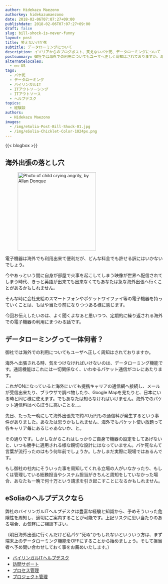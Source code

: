 ```yaml
---
author: Hidekazu Maezono
authorkey: hidekazumaezono
date: 2018-02-06T07:07:27+09:00
publishdate: 2018-02-06T07:07:27+09:00
draft: false
slug: bill-shock-is-never-funny
layout: post
title: 笑えないパケ死
subtitle: データローミングについて
description: イソリアからのブログポスト、笑えないパケ死、データローミングについて
postsummary: 御社では海外での利用についてもユーザへ正しく周知はされておりますか。海外出張時にはデータローミング機能に気をつけるのが必須です。
alternatelocales:
  - en-US
tags:
  - パケ死
  - データローミング
  - バイリンガルIT
  - ITアウトソーシング
  - ITアウトソース
  - ヘルプデスク
topics:
  - 経験談
authors:
  - Hidekazu Maezono
images:
  - /img/eSolia-Post-Bill-Shock-01.jpg
  - /img/eSolia-Chicklet-Color-1024px.png
---
```


{{< blogbox >}}

## 海外出張の落とし穴

<figure class="image-container">
<img class="materialboxed right responsive-img z-depth-2" width="250" data-caption="The Cry of Anger by Allan Donque" alt="Photo of child crying angrily, by Allan Donque" src="/img/eSolia-Post-Bill-Shock-01.jpg">
</figure>

電子機器は海外でも利用出来て便利だが、どんな料金でも許せる訳にはいかないでしょう。

今やあっという間に自身が部屋で火事を起こしてしまう映像が世界へ配信されてしまう時代、きっと英語が出来ても出来なくてもあなたは急な海外出張へ行くことがあるかもしれません。

そんな時に会社支給のスマートフォンやポケットワイファイ等の電子機器を持っていくことは、もはや当たり前になりつつある様に感じます。

今回お伝えしたいのは、よく聞くよなぁと思いつつ、定期的に繰り返される海外での電子機器の利用にまつわる話です。

## データローミングって一体何者？　

御社では海外での利用についてもユーザへ正しく周知はされておりますか。

海外へ出張される時、気をつけなければいけないのは、データローミング機能です。通話機能はこれには一切関係なく、いわゆるパケット通信がコレにあたります。

これがONになっていると海外にいても提携キャリアの通信網へ接続し、メールが受信出来たり、ブラウザで調べ物したり、Google Mapを見たりと、日本にいる時と同じ様に使えます。でもあなたは知らなければいけません。海外でのパケット通信料はべらぼうに高いことを…。

先日、たった一晩にして海外出張先で約70万円もの通信料が発生するという事件がありました。あなたは思うかもしれません、海外でもパケット使い放題って各キャリア毎にあるじゃあないか、と。

その通りです。しかしながらこれはしっかりご自身で機器の設定をしてあげないと、いつも勝手に適用される様な親切な設計にはなっていません。パケ死なんて言葉が流行ったのはもう何年前でしょうか。しかしまだ実際に現場ではあるんです。

もし御社の社内にそういった事を周知してくれる立場の人がいなかったり、もしくは管理している総務担当やシステム担当がきちんと周知をしていなかった場合、あなたも一晩で何十万という請求を引き起こすことになるかもしれません。

## eSoliaのヘルプデスクなら

弊社のバイリンガルITヘルプデスクは豊富な経験と知識から、予めそういった危険性を周知し、適切にご案内することが可能です。上記リスクに思い当たりのある場合、お気軽にご相談下さい。

（明日海外出張に行くんだけど私パケ"死ぬ"かもしれないといういう方は、まず端末上のデータローミング機能をOFFにすることから始めましょう。そして担当者へ予め問い合わせしておく事をお薦めいたします。）

* [バイリンガルITヘルプデスク](http://esolia.co.jp/helpdesk/)
* [訪問サポート](http://esolia.co.jp/on-site/)
* [プロセス管理](http://esolia.co.jp/process/)
* [プロジェクト管理](http://esolia.co.jp/project-management/)

